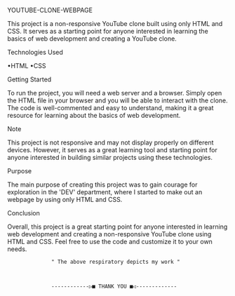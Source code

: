 YOUTUBE-CLONE-WEBPAGE

This project is a non-responsive YouTube clone built using only HTML and CSS. It serves as a starting point for anyone interested in learning the basics of web development and creating a YouTube clone.

Technologies Used

•HTML
•CSS

Getting Started

To run the project, you will need a web server and a browser. Simply open the HTML file in your browser and you will be able to interact with the clone. The code is well-commented and easy to understand, making it a great resource for learning about the basics of web development.

Note

This project is not responsive and may not display properly on different devices. However, it serves as a great learning tool and starting point for anyone interested in building similar projects using these technologies.

Purpose

The main purpose of creating this project was to gain courage for exploration in the 'DEV' department, where I started to make out an webpage by using only HTML and CSS.

Conclusion

Overall, this project is a great starting point for anyone interested in learning web development and creating a non-responsive YouTube clone using HTML and CSS. Feel free to use the code and customize it to your own needs.





                  " The above respiratory depicts my work "
                  
                  
                  
                  ------------▷■ THANK YOU ■◁-------------
